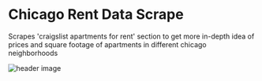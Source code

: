 # Chicago Rent Data Scrape
Scrapes 'craigslist apartments for rent' section to get more in-depth idea of prices and square footage of apartments in different chicago neighborhoods 

![header image](https://github.com/ChristianVerdin/Chicago-Apt-Rent-Scrape/Craigslist_Rental-Scraper.JPG)
